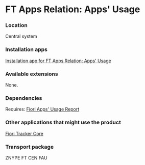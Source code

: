 # FT Apps Relation: Apps' Usage

### Location
Central system

### Installation apps
[Installation app for FT Apps Relation: Apps' Usage](in-ft-apps-rel-appsusage.md)

### Available extensions
None.

### Dependencies
Requires: 
[Fiori Apps' Usage Report](fa.md)

### Other applications that might use the product
[Fiori Tracker Core](ft-core.md)

### Transport package
ZNYPE FT CEN FAU